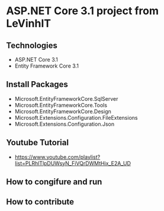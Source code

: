 # ASP.NET Core 3.1 project from LeVinhIT
## Technologies
- ASP.NET Core 3.1
- Entity Framework Core 3.1
## Install Packages
- Microsoft.EntityFrameworkCore.SqlServer
- Microsoft.EntityFrameworkCore.Tools
- Microsoft.EntityFrameworkCore.Design
- Microsoft.Extensions.Configuration.FileExtensions
- Microsoft.Extensions.Configuration.Json
## Youtube Tutorial
- https://www.youtube.com/playlist?list=PLRhlTlpDUWsyN_FiVQrDWMtHix_E2A_UD
## How to congifure and run
## How to contribute